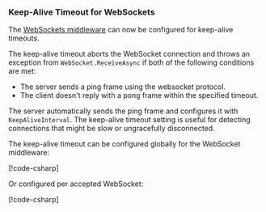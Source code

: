 ### Keep-Alive Timeout for WebSockets

The [WebSockets middleware](https://learn.microsoft.com/aspnet/core/fundamentals/websockets#configure-the-middleware) can now be configured for keep-alive timeouts.

The keep-alive timeout aborts the WebSocket connection and throws an exception from `WebSocket.ReceiveAsync` if both of the following conditions are met:

* The server sends a ping frame using the websocket protocol.
* The client doesn't reply with a pong frame within the specified timeout.

The server automatically sends the ping frame and configures it with `KeepAliveInterval`. The keep-alive timeout setting is useful for detecting connections that might be slow or ungracefully disconnected.

The keep-alive timeout can be configured globally for the WebSocket middleware:

[!code-csharp[](~/release-notes/aspnetcore-9/samples/WebSocketsKeepAliveTimeoutExample/Program.cs?name=snippet_WebSocket_KeepAliveTimeout_Global)]

Or configured per accepted WebSocket:

[!code-csharp[](~/release-notes/aspnetcore-9/samples/WebSocketsKeepAliveTimeoutExample/Program.cs?name=snippet_KeepAliveTimeout_Per_Accepted_WebSocket)]

